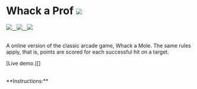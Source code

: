 # Whack a Prof   <img src="https://img.shields.io/badge/last commit-today-76B900?style=social" />
<a href="#">  
  <img src="https://img.shields.io/badge/HTML5-E34F26?style=flat-square&logo=html5&logoColor=white" /> 
  &nbsp;
  
  <img src="https://img.shields.io/badge/CSS-562268?style=flat-square&logo=css3&logoColor=white" />
  &nbsp; 
  
  <img src="https://img.shields.io/badge/JavaScript-F7DF1E?style=flat-square&logo=javascript&logoColor=black" />
  

  </a>
  
<br />
<br />

A online version of the classic arcade game, Whack a Mole. The same rules apply, that is, points are scored for each successful hit on a target. 

[Live demo.][]

<br />
**Instructions:**


